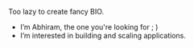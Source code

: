 Too lazy to create fancy BIO.

- I’m Abhiram, the one you're looking for ; )
- I’m interested in building and scaling applications.



